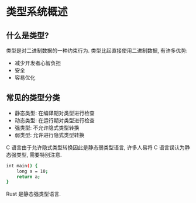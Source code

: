 # 类型系统概述
## 什么是类型?

类型是对二进制数据的一种约束行为. 类型比起直接使用二进制数据, 有许多优势:

- 减少开发者心智负担
- 安全
- 容易优化
## 常见的类型分类
- 静态类型: 在编译期对类型进行检查
- 动态类型: 在运行期对类型进行检查
- 强类型: 不允许隐式类型转换
- 弱类型: 允许进行隐式类型转换

C 语言由于允许隐式类型转换因此是静态弱类型语言, 许多人易将 C 语言误认为静态强类型, 需要特别注意.
```bash
int main() {
    long a = 10;
    return a;
}
```

Rust 是静态强类型语言.